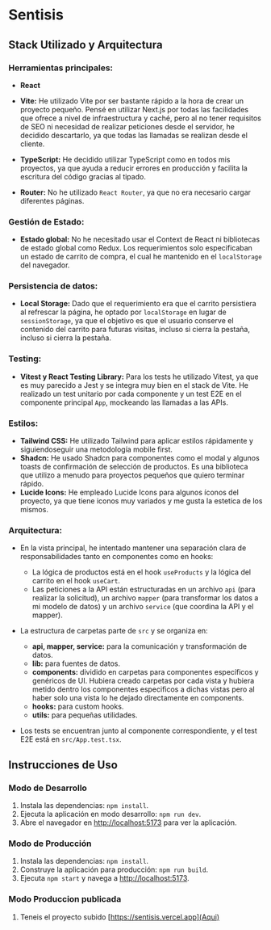 # Sentisis

## Stack Utilizado y Arquitectura

### Herramientas principales:

- **React**

- **Vite:** He utilizado Vite por ser bastante rápido a la hora de crear un proyecto pequeño. Pensé en utilizar Next.js por todas las facilidades que ofrece a nivel de infraestructura y caché, pero al no tener requisitos de SEO ni necesidad de realizar peticiones desde el servidor, he decidido descartarlo, ya que todas las llamadas se realizan desde el cliente.

- **TypeScript:** He decidido utilizar TypeScript como en todos mis proyectos, ya que ayuda a reducir errores en producción y facilita la escritura del código gracias al tipado.

- **Router:** No he utilizado `React Router`, ya que no era necesario cargar diferentes páginas.

### Gestión de Estado:

- **Estado global:** No he necesitado usar el Context de React ni bibliotecas de estado global como Redux. Los requerimientos solo especificaban un estado de carrito de compra, el cual he mantenido en el `localStorage` del navegador.

### Persistencia de datos:

- **Local Storage:** Dado que el requerimiento era que el carrito persistiera al refrescar la página, he optado por `localStorage` en lugar de `sessionStorage`, ya que el objetivo es que el usuario conserve el contenido del carrito para futuras visitas, incluso si cierra la pestaña, incluso si cierra la pestaña.

### Testing:

- **Vitest y React Testing Library:** Para los tests he utilizado Vitest, ya que es muy parecido a Jest y se integra muy bien en el stack de Vite. He realizado un test unitario por cada componente y un test E2E en el componente principal `App`, mockeando las llamadas a las APIs.

### Estilos:

- **Tailwind CSS:** He utilizado Tailwind para aplicar estilos rápidamente y siguiendoseguir una metodología mobile first.
- **Shadcn:** He usado Shadcn para componentes como el modal y algunos toasts de confirmación de selección de productos. Es una biblioteca que utilizo a menudo para proyectos pequeños que quiero terminar rápido.
- **Lucide Icons:** He empleado Lucide Icons para algunos íconos del proyecto, ya que tiene iconos muy variados y me gusta la estetica de los mismos.

### Arquitectura:

- En la vista principal, he intentado mantener una separación clara de responsabilidades tanto en componentes como en hooks:

  - La lógica de productos está en el hook `useProducts` y la lógica del carrito en el hook `useCart`.
  - Las peticiones a la API están estructuradas en un archivo `api` (para realizar la solicitud), un archivo `mapper` (para transformar los datos a mi modelo de datos) y un archivo `service` (que coordina la API y el mapper).

- La estructura de carpetas parte de `src` y se organiza en:

  - **api, mapper, service:** para la comunicación y transformación de datos.
  - **lib:** para fuentes de datos.
  - **components:** dividido en carpetas para componentes específicos y genéricos de UI. Hubiera creado carpetas por cada vista y hubiera metido dentro los componentes especificos a dichas vistas pero al haber solo una vista lo he dejado directamente en components.
  - **hooks:** para custom hooks.
  - **utils:** para pequeñas utilidades.

- Los tests se encuentran junto al componente correspondiente, y el test E2E está en `src/App.test.tsx`.

## Instrucciones de Uso

### Modo de Desarrollo

1. Instala las dependencias: `npm install`.
2. Ejecuta la aplicación en modo desarrollo: `npm run dev`.
3. Abre el navegador en [http://localhost:5173](http://localhost:5173) para ver la aplicación.

### Modo de Producción

1. Instala las dependencias: `npm install`.
2. Construye la aplicación para producción: `npm run build`.
3. Ejecuta `npm start` y navega a [http://localhost:5173](http://localhost:5173).

### Modo Produccion publicada

1. Teneis el proyecto subido [https://sentisis.vercel.app](Aqui)
